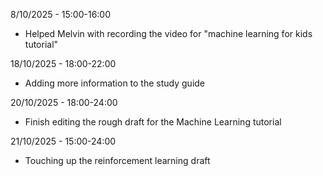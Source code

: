 8/10/2025 - 15:00-16:00
- Helped Melvin with recording the video for "machine learning for kids tutorial"

18/10/2025 - 18:00-22:00
- Adding more information to the study guide

20/10/2025 - 18:00-24:00
- Finish editing the rough draft for the Machine Learning tutorial 

21/10/2025 - 15:00-24:00
- Touching up the reinforcement learning draft 